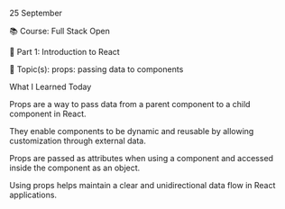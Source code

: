 25 September

📚 Course: Full Stack Open

🧩 Part 1: Introduction to React

🔖 Topic(s): props: passing data to components

What I Learned Today

Props are a way to pass data from a parent component to a child component in React.

They enable components to be dynamic and reusable by allowing customization through external data.

Props are passed as attributes when using a component and accessed inside the component as an object.

Using props helps maintain a clear and unidirectional data flow in React applications.















